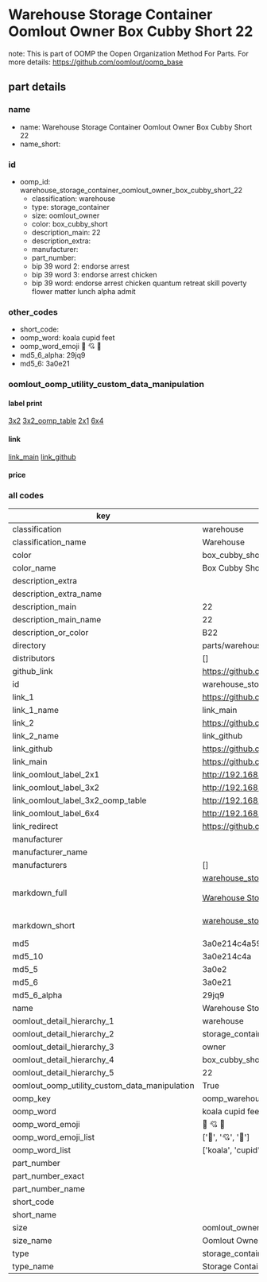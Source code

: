 # Warehouse Storage Container Oomlout Owner Box Cubby Short 22  

note: This is part of OOMP the Oopen Organization Method For Parts. For more details: https://github.com/oomlout/oomp_base

##  part details
  







### name
* name: Warehouse Storage Container Oomlout Owner Box Cubby Short 22
* name_short: 
### id
* oomp_id: warehouse_storage_container_oomlout_owner_box_cubby_short_22
  * classification: warehouse
  * type: storage_container
  * size: oomlout_owner
  * color: box_cubby_short
  * description_main: 22
  * description_extra: 
  * manufacturer: 
  * part_number: 
  * bip 39 word 2: endorse arrest
  * bip 39 word 3: endorse arrest chicken
  * bip 39 word: endorse arrest chicken quantum retreat skill poverty flower matter lunch alpha admit

### other_codes
* short_code: 
* oomp_word: koala cupid feet
* oomp_word_emoji :koala: :cupid: :feet:
* md5_6_alpha: 29jq9
* md5_6: 3a0e21






### oomlout_oomp_utility_custom_data_manipulation
#### label print
[3x2](http://192.168.1.245:1112/?label=oomp%2029jq9)
[3x2_oomp_table](http://192.168.1.108:1112/?label=oomp%2029jq9)
[2x1](http://192.168.1.242:1112/?label=oomp%2029jq9)
[6x4](http://192.168.1.55:1112/?label=oomp%2029jq9)    

#### link

[link_main](https://github.com/oomlout/oomlout_oomp_version_1_messy/tree/main/parts/warehouse_storage_container_oomlout_owner_box_cubby_short_22) [link_github](https://github.com/oomlout/oomlout_oomp_version_1_messy/tree/main/parts/warehouse_storage_container_oomlout_owner_box_cubby_short_22)                             

#### price







### all codes 
| key | value |  
| --- | --- |  
| classification | warehouse |  
| classification_name | Warehouse |  
| color | box_cubby_short |  
| color_name | Box Cubby Short |  
| description_extra |  |  
| description_extra_name |  |  
| description_main | 22 |  
| description_main_name | 22 |  
| description_or_color | B22 |  
| directory | parts/warehouse_storage_container_oomlout_owner_box_cubby_short_22 |  
| distributors | [] |  
| github_link | https://github.com/oomlout/oomlout_oomp_part_src/tree/main/parts/warehouse_storage_container_oomlout_owner_box_cubby_short_22 |  
| id | warehouse_storage_container_oomlout_owner_box_cubby_short_22 |  
| link_1 | https://github.com/oomlout/oomlout_oomp_version_1_messy/tree/main/parts/warehouse_storage_container_oomlout_owner_box_cubby_short_22 |  
| link_1_name | link_main |  
| link_2 | https://github.com/oomlout/oomlout_oomp_version_1_messy/tree/main/parts/warehouse_storage_container_oomlout_owner_box_cubby_short_22 |  
| link_2_name | link_github |  
| link_github | https://github.com/oomlout/oomlout_oomp_version_1_messy/tree/main/parts/warehouse_storage_container_oomlout_owner_box_cubby_short_22 |  
| link_main | https://github.com/oomlout/oomlout_oomp_version_1_messy/tree/main/parts/warehouse_storage_container_oomlout_owner_box_cubby_short_22 |  
| link_oomlout_label_2x1 | http://192.168.1.242:1112/?label=oomp%2029jq9 |  
| link_oomlout_label_3x2 | http://192.168.1.245:1112/?label=oomp%2029jq9 |  
| link_oomlout_label_3x2_oomp_table | http://192.168.1.108:1112/?label=oomp%2029jq9 |  
| link_oomlout_label_6x4 | http://192.168.1.55:1112/?label=oomp%2029jq9 |  
| link_redirect | https://github.com/oomlout/oomlout_oomp_version_1_messy/tree/main/parts/warehouse_storage_container_oomlout_owner_box_cubby_short_22 |  
| manufacturer |  |  
| manufacturer_name |  |  
| manufacturers | [] |  
| markdown_full | [warehouse_storage_container_oomlout_owner_box_cubby_short_22](none)<br>[](none)<br>[Warehouse Storage Container Oomlout Owner Box Cubby Short 22](none)<br><br> |  
| markdown_short | [warehouse_storage_container_oomlout_owner_box_cubby_short_22](none)<br><br> |  
| md5 | 3a0e214c4a59952329dc0af44f431a4e |  
| md5_10 | 3a0e214c4a |  
| md5_5 | 3a0e2 |  
| md5_6 | 3a0e21 |  
| md5_6_alpha | 29jq9 |  
| name | Warehouse Storage Container Oomlout Owner Box Cubby Short 22 |  
| oomlout_detail_hierarchy_1 | warehouse |  
| oomlout_detail_hierarchy_2 | storage_container |  
| oomlout_detail_hierarchy_3 | owner |  
| oomlout_detail_hierarchy_4 | box_cubby_short |  
| oomlout_detail_hierarchy_5 | 22 |  
| oomlout_oomp_utility_custom_data_manipulation | True |  
| oomp_key | oomp_warehouse_storage_container_oomlout_owner_box_cubby_short_22 |  
| oomp_word | koala cupid feet |  
| oomp_word_emoji | :koala: :cupid: :feet: |  
| oomp_word_emoji_list | [':koala:', ':cupid:', ':feet:'] |  
| oomp_word_list | ['koala', 'cupid', 'feet'] |  
| part_number |  |  
| part_number_exact |  |  
| part_number_name |  |  
| short_code |  |  
| short_name |  |  
| size | oomlout_owner |  
| size_name | Oomlout Owner |  
| type | storage_container |  
| type_name | Storage Container |  
